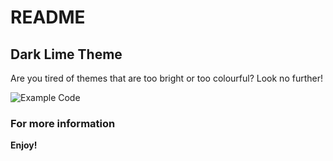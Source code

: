 # README

## Dark Lime Theme

Are you tired of themes that are too bright or too colourful? Look no further!

![Example Code](https://github.com/ra-res/[dark-lime-theme-vscode]/blob/master/imgs/code-examples.png?raw=true "example")

### For more information

**Enjoy!**
